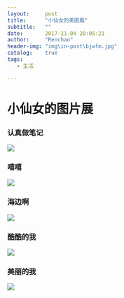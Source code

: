 ```yaml
---
layout:     post
title:      "小仙女的美图展"
subtitle:   ""
date:       2017-11-04 20:05:21
author:     "Renchao"
header-img: "img\in-post\bjwfm.jpg"
catalog:    true
tags: 
   - 生活

---
```




# 小仙女的图片展

### 认真做笔记

![](http://ov8ee4i4b.bkt.clouddn.com/bjw1.jpg)

### 嘻嘻

![](http://ov8ee4i4b.bkt.clouddn.com/bjw2.jpg)

### 海边啊

![](http://ov8ee4i4b.bkt.clouddn.com/bjw3.jpg)

### 酷酷的我

![](http://ov8ee4i4b.bkt.clouddn.com/bjwfm.jpg)

### 美丽的我

![](http://ov8ee4i4b.bkt.clouddn.com/318045294339991341.jpg)


